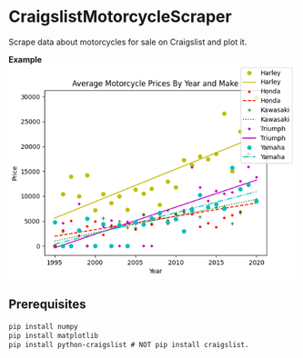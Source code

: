 # CraigslistMotorcycleScraper
Scrape data about motorcycles for sale on Craigslist and plot it.

**Example**
![Motorcycle Prices](prices_by_year_and_make.png)

## Prerequisites
```
pip install numpy
pip install matplotlib
pip install python-craigslist # NOT pip install craigslist.
```
